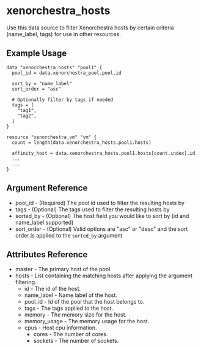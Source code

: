 # xenorchestra_hosts

Use this data source to filter Xenorchestra hosts by certain criteria (name_label, tags) for use in other resources.

## Example Usage

```hcl
data "xenorchestra_hosts" "pool1" {
  pool_id = data.xenorchestra_pool.pool.id

  sort_by = "name_label"
  sort_order = "asc"

  # Optionally filter by tags if needed
  tags = [
    "tag1",
    "tag2",
  ]
}

resource "xenorchestra_vm" "vm" {
  count = length(data.xenorchestra_hosts.pool1.hosts)

  affinity_host = data.xenorchestra_hosts.pool1.hosts[count.index].id
  ...
  ...
}
```

## Argument Reference
* pool_id - (Required) The pool id used to filter the resulting hosts by
* tags - (Optional) The tags used to filter the resulting hosts by
* sorted_by - (Optional) The host field you would like to sort by (id and name_label supported)
* sort_order - (Optional) Valid options are "asc" or "desc" and the sort order is applied to the `sorted_by` argument

## Attributes Reference
* master - The primary host of the pool
* hosts - List containing the matching hosts after applying the argument filtering. 
  * id - The id of the host.
  * name_label - Name label of the host.
  * pool_id - Id of the pool that the host belongs to.
  * tags - The tags applied to the host.
  * memory - The memory size for the host.
  * memory_usage - The memory usage for the host.
  * cpus - Host cpu information.
    * cores - The number of cores.
    * sockets - The number of sockets.
